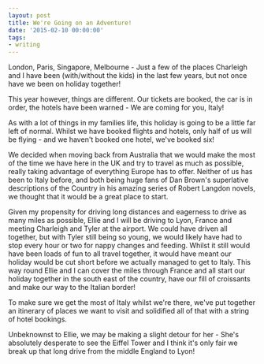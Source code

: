 ```yaml
---
layout: post
title: We're Going on an Adventure!
date: '2015-02-10 00:00:00'
tags:
- writing
---
```


London, Paris, Singapore, Melbourne - Just a few of the places Charleigh and I have been (with/without the kids) in the last few years, but not once have we been on holiday together!

This year however, things are different. Our tickets are booked, the car is in order, the hotels have been warned - We are coming for you, Italy!

As with a lot of things in my families life, this holiday is going to be a little far left of normal. Whilst we have booked flights and hotels, only half of us will be flying - and we haven't booked one hotel, we've booked six!  
  
We decided when moving back from Australia that we would make the most of the time we have here in the UK and try to travel as much as possible, really taking advantage of everything Europe has to offer. Neither of us has been to Italy before, and both being huge fans of Dan Brown's superlative descriptions of the Country in his amazing series of Robert Langdon novels, we thought that it would be a great place to start.  
  
Given my propensity for driving long distances and eagerness to drive as many miles as possible, Ellie and I will be driving to Lyon, France and meeting Charleigh and Tyler at the airport. We could have driven all together, but with Tyler still being so young, we would likely have had to stop every hour or two for nappy changes and feeding. Whilst it still would have been loads of fun to all travel together, it would have meant our holiday would be cut short before we actually managed to get to Italy. This way round Ellie and I can cover the miles through France and all start our holiday together in the south east of the country, have our fill of croissants and make our way to the Italian border!  
  
To make sure we get the most of Italy whilst we're there, we've put together an itinerary of places we want to visit and solidified all of that with a string of hotel bookings.

Unbeknownst to Ellie, we may be making a slight detour for her - She's absolutely desperate to see the Eiffel Tower and I think it's only fair we break up that long drive from the middle England to Lyon!

